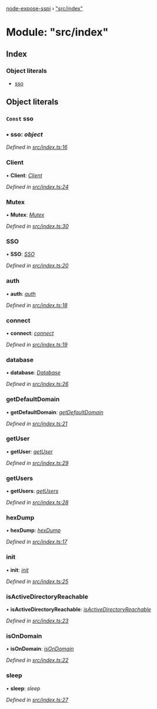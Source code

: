 [node-expose-sspi](../README.md) › ["src/index"](_src_index_.md)

# Module: "src/index"

## Index

### Object literals

* [sso](_src_index_.md#const-sso)

## Object literals

### `Const` sso

### ▪ **sso**: *object*

*Defined in [src/index.ts:16](https://github.com/jlguenego/node-expose-sspi/blob/d279f70/src/index.ts#L16)*

###  Client

• **Client**: *[Client](../classes/_src_client_.client.md)*

*Defined in [src/index.ts:24](https://github.com/jlguenego/node-expose-sspi/blob/d279f70/src/index.ts#L24)*

###  Mutex

• **Mutex**: *[Mutex](../classes/_src_mutex_.mutex.md)*

*Defined in [src/index.ts:30](https://github.com/jlguenego/node-expose-sspi/blob/d279f70/src/index.ts#L30)*

###  SSO

• **SSO**: *[SSO](../classes/_src_sso_.sso.md)*

*Defined in [src/index.ts:20](https://github.com/jlguenego/node-expose-sspi/blob/d279f70/src/index.ts#L20)*

###  auth

• **auth**: *[auth](_src_auth_.md#auth)*

*Defined in [src/index.ts:18](https://github.com/jlguenego/node-expose-sspi/blob/d279f70/src/index.ts#L18)*

###  connect

• **connect**: *[connect](_src_connect_.md#connect)*

*Defined in [src/index.ts:19](https://github.com/jlguenego/node-expose-sspi/blob/d279f70/src/index.ts#L19)*

###  database

• **database**: *[Database](../interfaces/_src_interfaces_.database.md)*

*Defined in [src/index.ts:26](https://github.com/jlguenego/node-expose-sspi/blob/d279f70/src/index.ts#L26)*

###  getDefaultDomain

• **getDefaultDomain**: *[getDefaultDomain](_src_domain_.md#getdefaultdomain)*

*Defined in [src/index.ts:21](https://github.com/jlguenego/node-expose-sspi/blob/d279f70/src/index.ts#L21)*

###  getUser

• **getUser**: *[getUser](_src_userdb_.md#getuser)*

*Defined in [src/index.ts:29](https://github.com/jlguenego/node-expose-sspi/blob/d279f70/src/index.ts#L29)*

###  getUsers

• **getUsers**: *[getUsers](_src_userdb_.md#getusers)*

*Defined in [src/index.ts:28](https://github.com/jlguenego/node-expose-sspi/blob/d279f70/src/index.ts#L28)*

###  hexDump

• **hexDump**: *[hexDump](_src_misc_.md#hexdump)*

*Defined in [src/index.ts:17](https://github.com/jlguenego/node-expose-sspi/blob/d279f70/src/index.ts#L17)*

###  init

• **init**: *[init](_src_userdb_.md#init)*

*Defined in [src/index.ts:25](https://github.com/jlguenego/node-expose-sspi/blob/d279f70/src/index.ts#L25)*

###  isActiveDirectoryReachable

• **isActiveDirectoryReachable**: *[isActiveDirectoryReachable](_src_domain_.md#isactivedirectoryreachable)*

*Defined in [src/index.ts:23](https://github.com/jlguenego/node-expose-sspi/blob/d279f70/src/index.ts#L23)*

###  isOnDomain

• **isOnDomain**: *[isOnDomain](_src_domain_.md#isondomain)*

*Defined in [src/index.ts:22](https://github.com/jlguenego/node-expose-sspi/blob/d279f70/src/index.ts#L22)*

###  sleep

• **sleep**: *sleep*

*Defined in [src/index.ts:27](https://github.com/jlguenego/node-expose-sspi/blob/d279f70/src/index.ts#L27)*
